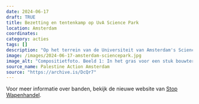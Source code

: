 ```yaml
---
date: 2024-06-17
draft: TRUE
title: Bezetting en tentenkamp op UvA Science Park
location: Amsterdam
coordinates: 
category: acties
tags: []
description: "Op het terrein van de Universiteit van Amsterdam's Science Park en LAB42 richtten actievoerders de Walid Daqqa campus op en brachten vernielingen aan vanwege de genocidale banden die deze universiteit onderhoudt met de zionistische oorlogsmachine."
image: /images/2024-06-17-amsterdam-sciencepark.jpg
image_alt: "Compositietfoto. Beeld 1: In het gras voor een stuk bouwterrein een bord met het woord 'LAB42', waarvan de letter 'A' met rode verf in een anarchieteken is veranderd. Boven het officiële logo staat met spuitverf 'Viva viva intifada', en ernaast nog een anachieteken. Op het bord staan twee verkeerspionnen. Op de cementen sokkel van het bord staat 'ACAB'. Beeld 2: Een glazen voorgevel van een gebouw, waarop met rode letters in het Engels staat geschreven: 'Fk Peter-Paul Verbeeks larie ethiek bij TNO. Bevrijd Gaza. TNO maakt genocide mogelijk.'"
source_name: Palestine Action Amsterdam
source: "https://archive.is/DcQr7"
---
```

Voor meer informatie over banden, bekijk de nieuwe website van [Stop Wapenhandel](https://academiccomplicity.nl/).